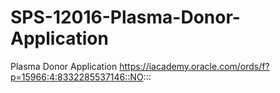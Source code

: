 # SPS-12016-Plasma-Donor-Application
Plasma Donor Application
https://iacademy.oracle.com/ords/f?p=15966:4:8332285537146::NO:::
